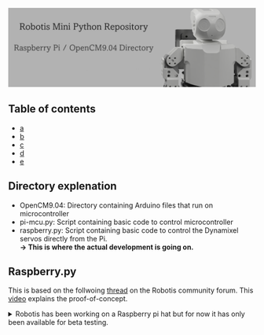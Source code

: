 ![banner](../visuals/Banner/Slide2.PNG)

## Table of contents

- [a](#)
- [b](#)
- [c](#)
- [d](#)
- [e](#)


## Directory explenation

* OpenCM9.04: Directory containing Arduino files that run on microcontroller
* pi-mcu.py: Script containing basic code to control microcontroller
* raspberry.py: Script containing basic code to control the Dynamixel servos directly from the Pi. 
  <br> **-> This is where the actual development is going on.**





## Raspberry.py

This is based on the follwoing [thread](https://community.robotis.us/t/rpi-driving-dynamixel-from-uart-at-1mbps/603) on the Robotis community forum. This [video](https://www.youtube.com/watch?v=7tzznz7f3sU) explains the proof-of-concept.
<br>

<details>
    <summary>Robotis has been working on a Raspberry pi hat but for now it has only been available for beta testing.</summary>
<img src="../visuals/Robotis_Pi_hat.jpeg" alt="Italian Trulli" height="300">
</details>